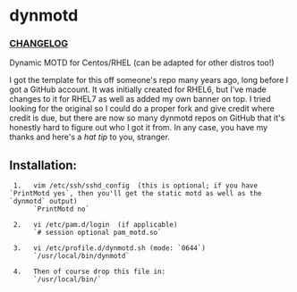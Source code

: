 # dynmotd

### [CHANGELOG](https://github.com/Neutrollized/dynmotd/blob/master/CHANGELOG.md)

Dynamic MOTD for Centos/RHEL (can be adapted for other distros too!)

I got the template for this off someone's repo many years ago, long before I got a GitHub account.  It was initially created for RHEL6, but I've made changes to it for RHEL7 as well as added my own banner on top.  I tried looking for the original so I could do a proper fork and give credit where credit is due, but there are now so many dynmotd repos on GitHub that it's honestly hard to figure out who I got it from.  In any case, you have my thanks and here's a *hat tip* to you, stranger.


## Installation:

```
 1.   vim /etc/ssh/sshd_config  (this is optional; if you have `PrintMotd yes`, then you'll get the static motd as well as the `dynmotd` output)
      `PrintMotd no`

 2.   vi /etc/pam.d/login  (if applicable)
      `# session optional pam_motd.so`

 3.   vi /etc/profile.d/dynmotd.sh (mode: `0644`)
      `/usr/local/bin/dynmotd`

 4.   Then of course drop this file in:
      `/usr/local/bin/`
```
